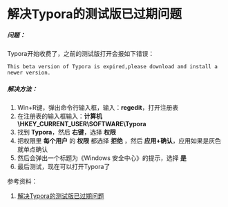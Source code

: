 # 解决Typora的测试版已过期问题

##### 问题：

Typora开始收费了，之前的测试版打开会报如下错误：

```
This beta version of Typora is expired,please download and install a newer version.
```



##### 解决方法：

1. Win+R键，弹出命令行输入框，输入：**regedit**，打开注册表
2. 在注册表的输入框输入：**计算机\HKEY_CURRENT_USER\SOFTWARE\Typora**
3. 找到 **Typora**，然后 **右键**，选择 **权限**
4. 把权限里 **每个用户** 的 **权限** 都选择 **拒绝** ，然后 **应用+确认**，应用如果是灰色就单点确认
5. 然后会弹出一个标题为《Windows 安全中心》的提示，选择 **是**
6. 最后测试，现在可以打开Typora了



参考资料：

1. [解决Typora的测试版已过期问题](https://www.cnblogs.com/XYH-Learning/p/16515578.html)
